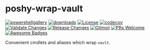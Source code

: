 # poshy-wrap-vault

[![powershellgallery](https://img.shields.io/powershellgallery/v/poshy-wrap-vault.svg)](https://www.powershellgallery.com/packages/poshy-wrap-vault)
[![downloads](https://img.shields.io/powershellgallery/dt/poshy-wrap-vault.svg)](https://www.powershellgallery.com/packages/poshy-wrap-vault)
[![License](https://img.shields.io/github/license/pwshrc/poshy-wrap-vault)](./LICENSE.txt)
[![codecov](https://codecov.io/gh/pwshrc/poshy-wrap-vault/branch/main/graph/badge.svg)](https://codecov.io/gh/pwshrc/poshy-wrap-vault)
[![Validate Changes](https://github.com/pwshrc/poshy-wrap-vault/actions/workflows/validate.yml/badge.svg)](https://github.com/pwshrc/poshy-wrap-vault/actions/workflows/validate.yml)
[![Release Changes](https://github.com/pwshrc/poshy-wrap-vault/actions/workflows/release.yml/badge.svg)](https://github.com/pwshrc/poshy-wrap-vault/actions/workflows/release.yml)
[![Gitmoji](https://img.shields.io/badge/gitmoji-%20😜%20😍-FFDD67.svg?style=flat-square)](https://gitmoji.carloscuesta.me/)
[![PRs Welcome](https://img.shields.io/badge/PRs-welcome-brightgreen.svg?style=flat-square)](http://makeapullrequest.com)
[![Awesome Badges](https://img.shields.io/badge/badges-awesome-green.svg)](https://github.com/Naereen/badges)

Convenient cmdlets and aliases which wrap `vault`.